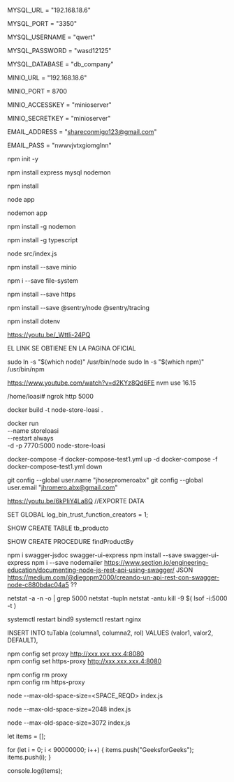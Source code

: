 MYSQL_URL = "192.168.18.6"

MYSQL_PORT = "3350"

MYSQL_USERNAME = "qwert"

MYSQL_PASSWORD = "wasd12125"

MYSQL_DATABASE = "db_company"

MINIO_URL = "192.168.18.6"

MINIO_PORT = 8700

MINIO_ACCESSKEY = "minioserver"

MINIO_SECRETKEY = "minioserver"

EMAIL_ADDRESS = "shareconmigo123@gmail.com"

EMAIL_PASS = "nwwvjvtxgiomglnn"

<!-- creamos proyecto con modulos Node -->

npm init -y

<!-- modulos -->

npm install express mysql nodemon

<!-- usamos GITIGNORE para "NODEMODULES", este comando reinstalamos para las futuras clonaciones-->

npm install

<!-- corriendo servicios -->

node app

<!-- corriendo servicios con nodemon para RESTART AUTO -->

nodemon app

<!-- SI FALLA, SE REINSTALLA EL NODEMON -->

npm install -g nodemon

<!-- INSTALAR TYPESCRIPT -->

npm install -g typescript

<!-- INICIAR PROYECTO -->

node src/index.js

npm install --save minio

<!-- ACCESO A CARPETAS Y ARCHIVOS -->

npm i --save file-system

<!-- HTTPS -->

npm install --save https

<!-- SENTRY test -->

npm install --save @sentry/node @sentry/tracing

npm install dotenv

<!-- INSTALL NGROK IN UBUNTU -->

https://youtu.be/_WttIi-24PQ

<!-- wget https://bin.equinox.io/c/bNyj1mQVY4c/ngrok-v3-stable-linux-amd64.tgz --> EL LINK SE OBTIENE EN LA PAGINA OFICIAL
<!-- tar -xvzf ngrok-v3.tgz -->
<!-- ./ngrok config add-authtoken 28TrjrFEe0bUxojmhfFd1ySnRzk_2BUAajPKjoPUv8CX9SJpy -->
<!-- /root/.config/ngrok/ngrok.yml CONFIG PATH -->
<!-- ALSO SEE THE DOCS for more steps -->

<!-- USER NODE DEL NVM DEL DIGITAL OCEAN INSTALL NODE -->

sudo ln -s "$(which node)" /usr/bin/node
sudo ln -s "$(which npm)" /usr/bin/npm

<!-- USE NODE 16.15.0 -->

https://www.youtube.com/watch?v=d2KYz8Qd6FE
nvm use 16.15

<!-- USAR EL NGROK CUANDO SE REINCIA -->

/home/loasi# ngrok http 5000

<!-- CREAMOS LA IMAGEN CON EL DOCKERFILE -->

docker build -t node-store-loasi .

<!-- INICIAMOS LA IMANGEN EN CONTENEDOR BACKGROUND -->

docker run \
--name storeloasi \
--restart always \
-d -p 7770:5000 node-store-loasi

docker-compose -f docker-compose-test1.yml up -d
docker-compose -f docker-compose-test1.yml down

<!-- GIT CREDENTIALS FOR CLONE PUSH etcetera -->

git config --global user.name "jhosepromeroabx"
git config --global user.email "jhromero.abx@gmail.com"

<!-- BACK UP -->

https://youtu.be/6kPIiY4La8Q //EXPORTE DATA

<!-- SI FALLA EL BACK UP DE WORKBENCH, AGREGAR ESTO (solo sirve para PHPMYADMIN) -->

SET GLOBAL log_bin_trust_function_creators = 1;

<!-- EXPORTA TABLE AND PROCS -->

SHOW CREATE TABLE tb_producto

<!-- PARA VER LA ESTRUCTURA DEL SP -->

SHOW CREATE PROCEDURE findProductBy

npm i swagger-jsdoc swagger-ui-express
npm install --save swagger-ui-express <!-- SI FALLA -->
npm i --save nodemailer
https://www.section.io/engineering-education/documenting-node-js-rest-api-using-swagger/ JSON
https://medium.com/@diegopm2000/creando-un-api-rest-con-swagger-node-c880bdac04a5 ??

<!-- VER PUERTO, SI ESTA USADO O APAGADO -->

netstat -a -n -o | grep 5000
netstat -tupln <!-- usados -->
netstat -antu <!-- escucha -->
kill -9 $( lsof -i:5000 -t ) <!-- mata proceso -->

<!-- BIND9   NGINX -->

systemctl restart bind9
systemctl restart nginx

<!-- BIND9   NGINX -->

<!-- MYSQL INSERTA DEFAULT DATA VALUE -->

INSERT INTO tuTabla (columna1, columna2, rol)
VALUES (valor1, valor2, DEFAULT),

<!-- FIX PROXY ERROR -->
<!-- Remove your proxy settings at home and switch on at Office networks, This may be irritating, But It worked for me: -->

npm config set proxy http://xxx.xxx.xxx.4:8080  
npm config set https-proxy http://xxx.xxx.xxx.4:8080

<!-- and -->

npm config rm proxy  
npm config rm https-proxy

<!-- ESTRUCTURA -->

node --max-old-space-size=<SPACE_REQD> index.js

<!-- ABARCAR 2GB DE RAN PARA PROCESAMIENTO NODE -->

node --max-old-space-size=2048 index.js

<!-- ABARCAR 3GB DE RAN PARA PROCESAMIENTO NODE -->

node --max-old-space-size=3072 index.js

<!-- TRY -->

let items = [];

for (let i = 0; i < 90000000; i++) {
items.push("GeeksforGeeks");
items.push(i);
}

console.log(items);

<!-- TRY -->
